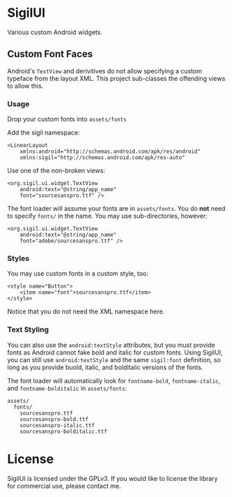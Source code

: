 # SigilUI

Various custom Android widgets.

## Custom Font Faces

Android's `TextView` and derivitives do not allow specifying a custom typeface from the layout XML.
This project sub-classes the offending views to allow this.

### Usage

Drop your custom fonts into `assets/fonts`

Add the sigil namespace:

```
<LinearLayout 
	xmlns:android="http://schemas.android.com/apk/res/android"
	xmlns:sigil="http://schemas.android.com/apk/res-auto"
```

Use one of the non-broken views:

```
<org.sigil.ui.widget.TextView
	android:text="@string/app_name"
	font="sourcesanspro.ttf" />
```

The font loader will assume your fonts are in `assets/fonts`. You do **not** need to specify
`fonts/` in the name. You may use sub-directories, however:

```
<org.sigil.ui.widget.TextView
	android:text="@string/app_name"
	font="adobe/sourcesanspro.ttf" />
```

### Styles

You may use custom fonts in a custom style, too:

```
<style name="Button">
	<item name="font">sourcesanspro.ttf</item>
</style>
```

Notice that you do not need the XML namespace here.

### Text Styling

You can also use the `android:textStyle` attributes, but you must provide fonts as Android cannot
fake bold and italic for custom fonts. Using SigilUI, you can still use `android:textStyle` and the
same `sigil:font` definition, so long as you provide buold, italic, and bolditalic versions of the
fonts.

The font loader will automatically look for `fontname-bold`, `fontname-italic`, and
`fontname-bolditalic` in `assets/fonts`: 

```
assets/
  fonts/
    sourcesanspro.ttf
	sourcesanspro-bold.ttf
	sourcesanspro-italic.ttf
	sourcesanspro-bolditalic.ttf
```

# License

SigilUI is licensed under the GPLv3. If you would like to license the library for commercial use,
please contact me.
